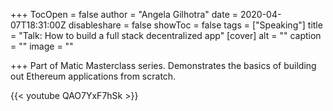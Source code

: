 +++
TocOpen = false
author = "Angela Gilhotra"
date = 2020-04-07T18:31:00Z
disableshare = false
showToc = false
tags = ["Speaking"]
title = "Talk: How to build a full stack decentralized app"
[cover]
alt = ""
caption = ""
image = ""

+++
Part of Matic Masterclass series. Demonstrates the basics of building out Ethereum applications from scratch.

{{< youtube QAO7YxF7hSk >}}